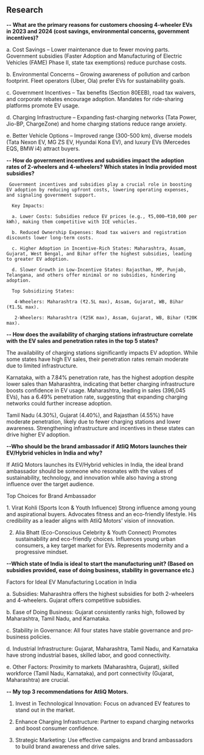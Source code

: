 ## Research 

**-- What are the primary reasons for customers choosing 4-wheeler EVs in 2023 and 2024 (cost savings, environmental concerns, government incentives)?**

a. Cost Savings – Lower maintenance due to fewer moving parts. Government subsidies (Faster Adoption and Manufacturing of Electric Vehicles (FAME) Phase II, state tax exemptions) reduce purchase costs.

b. Environmental Concerns – Growing awareness of pollution and carbon footprint. Fleet operators (Uber, Ola) prefer EVs for sustainability goals.

c. Government Incentives – Tax benefits (Section 80EEB), road tax waivers, and corporate rebates encourage adoption. Mandates for ride-sharing platforms promote EV usage.

d. Charging Infrastructure – Expanding fast-charging networks (Tata Power, Jio-BP, ChargeZone) and home charging stations reduce range anxiety.

e. Better Vehicle Options – Improved range (300-500 km), diverse models (Tata Nexon EV, MG ZS EV, Hyundai Kona EV), and luxury EVs (Mercedes EQS, BMW i4) attract buyers.


**-- How do government incentives and subsidies impact the adoption rates of 2-wheelers and 4-wheelers? Which states in India provided most subsidies?**

     Government incentives and subsidies play a crucial role in boosting EV adoption by reducing upfront costs, lowering operating expenses, and signaling government support.

      Key Impacts:
       
      a. Lower Costs: Subsidies reduce EV prices (e.g., ₹5,000–₹10,000 per kWh), making them competitive with ICE vehicles.
       
      b. Reduced Ownership Expenses: Road tax waivers and registration discounts lower long-term costs.
       
      c. Higher Adoption in Incentive-Rich States: Maharashtra, Assam, Gujarat, West Bengal, and Bihar offer the highest subsidies, leading to greater EV adoption.
       
      d. Slower Growth in Low-Incentive States: Rajasthan, MP, Punjab, Telangana, and others offer minimal or no subsidies, hindering adoption.
      
      Top Subsidizing States:
      
       4-Wheelers: Maharashtra (₹2.5L max), Assam, Gujarat, WB, Bihar (₹1.5L max).
       
       2-Wheelers: Maharashtra (₹25K max), Assam, Gujarat, WB, Bihar (₹20K max).

**-- How does the availability of charging stations infrastructure correlate with the EV sales and penetration rates in the top 5 states?**

The availability of charging stations significantly impacts EV adoption. While some states have high EV sales, their penetration rates remain moderate due to limited infrastructure.

Karnataka, with a 7.84% penetration rate, has the highest adoption despite lower sales than Maharashtra, indicating that better charging infrastructure boosts confidence in EV usage. Maharashtra, leading in sales (396,045 EVs), has a 6.49% penetration rate, suggesting that expanding charging networks could further increase adoption.

Tamil Nadu (4.30%), Gujarat (4.40%), and Rajasthan (4.55%) have moderate penetration, likely due to fewer charging stations and lower awareness. Strengthening infrastructure and incentives in these states can drive higher EV adoption.

**--Who should be the brand ambassador if AtliQ Motors launches their EV/Hybrid vehicles in India and why?**

If AtliQ Motors launches its EV/Hybrid vehicles in India, the ideal brand ambassador should be someone who resonates with the values of sustainability, technology, and innovation while also having a strong influence over the target audience.

Top Choices for Brand Ambassador

1️. Virat Kohli (Sports Icon & Youth Influence)
Strong influence among young and aspirational buyers.
Advocates fitness and an eco-friendly lifestyle.
His credibility as a leader aligns with AtliQ Motors' vision of innovation.

2. Alia Bhatt (Eco-Conscious Celebrity & Youth Connect)
Promotes sustainability and eco-friendly choices.
Influences young urban consumers, a key target market for EVs.
Represents modernity and a progressive mindset.

**--Which state of India is ideal to start the manufacturing unit? (Based on subsidies provided, ease of doing business, stability in governance etc.)**

Factors for Ideal EV Manufacturing Location in India

a. Subsidies: Maharashtra offers the highest subsidies for both 2-wheelers and 4-wheelers. Gujarat offers competitive subsidies.

b. Ease of Doing Business: Gujarat consistently ranks high, followed by Maharashtra, Tamil Nadu, and Karnataka.

c. Stability in Governance: All four states have stable governance and pro-business policies.

d. Industrial Infrastructure: Gujarat, Maharashtra, Tamil Nadu, and Karnataka have strong industrial bases, skilled labor, and good connectivity.

e. Other Factors: Proximity to markets (Maharashtra, Gujarat), skilled workforce (Tamil Nadu, Karnataka), and port connectivity (Gujarat, Maharashtra) are crucial.

**-- My top 3 recommendations for AtliQ Motors.**

1. Invest in Technological Innovation: Focus on advanced EV features to stand out in the market.

2. Enhance Charging Infrastructure: Partner to expand charging networks and boost consumer confidence.

3. Strategic Marketing: Use effective campaigns and brand ambassadors to build brand awareness and drive sales.







